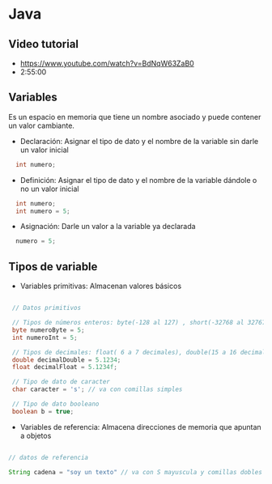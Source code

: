 # Java

## Video tutorial

- <https://www.youtube.com/watch?v=BdNqW63ZaB0>
- 2:55:00

## Variables

Es un espacio en memoria que tiene un nombre asociado y puede contener un valor cambiante.

- Declaración: Asignar el tipo de dato y el nombre de la variable sin darle un valor inicial

``` java
  int numero;
```

- Definición: Asignar el tipo de dato y el nombre de la variable dándole o no un valor inicial

```java
  int numero;
  int numero = 5;
```

- Asignación: Darle un valor a la variable ya declarada

```java
  numero = 5;
```

## Tipos de variable

- Variables primitivas: Almacenan valores básicos

 ```java

  // Datos primitivos

  // Tipos de números enteros: byte(-128 al 127) , short(-32768 al 32767), int, long
  byte numeroByte = 5;
  int numeroInt = 5;

  // Tipos de decimales: float( 6 a 7 decimales), double(15 a 16 decimales)
  double decimalDouble = 5.1234;
  float decimalFloat = 5.1234f;

  // Tipo de dato de caracter
  char caracter = 's'; // va con comillas simples

  // Tipo de dato booleano
  boolean b = true;

 ```

- Variables de referencia: Almacena direcciones de memoria que apuntan a objetos

```java

// datos de referencia

String cadena = "soy un texto" // va con S mayuscula y comillas dobles

```